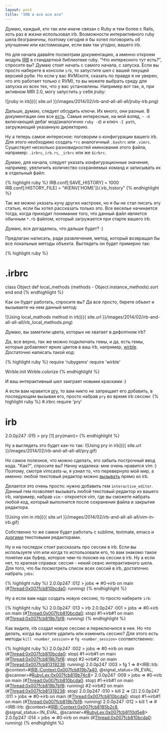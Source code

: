 ```yaml
---
layout: post
title: "IRB и все все все"
---
```


Думаю, каждый, кто так или иначе связан с Ruby и тем более с Rails, хоть раз в жизни использовал irb. Возможности интерактивного ruby шела безграничны, поэтому сегодня я бы хотел поговорить об улучшении или кастомизации, если вам так угодно, вашего irb. 

Но для начала давайте посмотрим документацию, а именно откроем модуль [IRB](http://www.ruby-doc.org/stdlib-2.0/libdoc/irb/rdoc/IRB.html) в стандартной библиотеке ruby.
"Что интересного тут есть?", спросите вы? Думаю стоит начать с самого начала, с запуска. Если вы просто наберете в консоли `irb`, то запустите шел с вашей текущей версией руби. Но  если у вас RVM(хотя, сказать по правде я не уверен, что это работает только с RVM), то вы можете выбрать среду для запуска из всех тех, что у вас установлены. Например вот так, я, при активном MRI 2.0, могу запустить у себя jruby:

![jruby in irb]({{ site.url }}/images/2014/02/irb-and-all-all-all/jruby-irb.png)

Дальше, думаю, следует обсудить ключи. Их много, они разные. В документации они все [есть](http://www.ruby-doc.org/stdlib-2.0/libdoc/irb/rdoc/IRB.html#module-IRB-label-Command+line+options). Самые интересные, на мой взляд, - `-d` включающий дебаг мод(аналогично `ruby -d`) и ключ `-I path`, загружающий указанную директорию.

Ну а теперь самое интересное: поговорим о конфигурации вашего irb. Для этого необходимо создать `*rc` аналогичный `.bashrc` или `.vimrc`. Существует несколько разновидностей именования этого файла, например: `.irbrc`, `irb.rc`, `_irbrc` или же `$irbrc`. 

Думаю, для начала, следует указать конфигурационные значения, например, увеличить количество сохраняемых команд и записывать их в отдельный файл:

{% highlight ruby %}
IRB.conf[:SAVE_HISTORY] = 1000
IRB.conf[:HISTORY_FILE] = "#{ENV['HOME']}/.irb_history"
{% endhighlight %}

Так же можно указать кучу других настроек, но я бы не стал писать эту статью, если бы хотел рассказать только это. Все веселье начинается тогда, когда приходит понимание того, что данный файл является обычным `*.rb` файлом, который загружается при старте вашего irb. 

Думаю, все догадались, что дальше будет? :)

Предлагаю написать, ради развлечения, метод, который возвращал бы все локальные методы объекта. Выглядеть он будет примерно так:

{% highlight ruby %}
# .irbrc
class Object
  def local_methods
    (methods - Object.instance_methods).sort
  end
end
{% endhighlight %}

Как он будет работать, спросите вы? Да все просто, берете объект и вызываете на нем данный метод:

![Using local_mathods method in irb]({{ site.url }}/images/2014/02/irb-and-all-all-all/irb_local_methods.png)

Думаю, вы заметили цвета, которых не хватает в дефолтном irb? 

Да, все верно, так же можно подключать гемы, и да, есть гемы, которые добавляют ярких цветов в ваш irb, например, [wirble](https://github.com/blackwinter/wirble). Достаточно написать такой код: 

{% highlight ruby %}
require 'rubygems'
require 'wirble'

Wirble.init
Wirble.colorize
{% endhighlight %}

И ваш интерактивный шел заиграет новыми красками :)

А если вам нравится [pry](http://pryrepl.org/), то вам никто не запрещает его добавить, в последующем вызывая его, просто набрав `pry` во время irb сессии:
{% highlight ruby %}
#.irbrc
require 'pry'

# irb
2.0.0p247 :015 > pry
[1] pry(main)> 
{% endhighlight %}

Ну а выглядеть это будет как-то так:
![Using pry in irb]({{ site.url }}/images/2014/02/irb-and-all-all-all/pry.gif)

Но самое полезное, что можно сделать, это забыть построчный ввод кода. "Как?", спросите вы? Начну издалека: мне очень нравится vim :) Поэтому, смотря vimcasts-ы, я узнал то, что перевернуло мой мир, а именно: любой текстовый редактор можно [вызывать](http://vimcasts.org/episodes/running-vim-within-irb/) прямо из irb. 

Делается это очень просто: нужно добавить гем `interactive_editor`. Данный гем позволяет вызывать любой текстовый редактор из вашего irb, например, набрав `vim` - откроется vim, где вы сможете набрать любой код, который выполнится после сохранения файла и закрытия редактора. 

![Using vim in irb]({{ site.url }}/images/2014/02/irb-and-all-all-all/vim-in-irb.gif)

Собственно то же самое будет работать с sublime, textmate, emacs и [дургими](https://github.com/jberkel/interactive_editor/blob/master/lib/interactive_editor.rb#L92) текстовыми редакторами. 

Ну и на последок стоит рассказать про сессии в irb. Если вы используете vim или когда то использовали его, то вам знакомо такое понятие как буфер, которое чем-то похоже на сессии в irb. Ну а если нет, то краткая справка: сессия - некий сеанс интерактивного шела. Для того, что бы посмотреть список всех сессий в irb, достаточно набрать `jobs`:

{% highlight ruby %}
2.0.0p247 :012 > jobs
 => #0->irb on main (#<Thread:0x007fcb810bcda0>: running) 
{% endhighlight %}

Ну а если вам надо создать новую сессию, то просто наберите `irb`:

{% highlight ruby %}
2.0.0p247 :013 > irb
2.0.0p247 :001 > jobs
 => #0->irb on main (#<Thread:0x007fcb810bcda0>: stop)
#1->irb#1 on main (#<Thread:0x007fcb819b7bf8>: running) 
{% endhighlight %}

Как видите, irb создал новую сессию и переключился в нее. Но что делать, когда вы хотите удалить или изменить сессию? Для этого есть методы `kill <number_session>` и `fg <number_session>` соответственно:

{% highlight ruby %}
2.0.0p247 :002 > jobs
 => #0->irb on main (#<Thread:0x007fcb810bcda0>: stop)
#1->irb#1 on main (#<Thread:0x007fcb819b7bf8>: stop)
#2->irb#2 on main (#<Thread:0x007fcb81319238>: running) 
2.0.0p247 :003 > fg 1
 => #<IRB::Irb: @context=#<IRB::Context:0x007fcb819b7a40>, @signal_status=:IN_EVAL, @scanner=#<RubyLex:0x007fcb819b74c8>> 
2.0.0p247 :009 > jobs
 => #0->irb on main (#<Thread:0x007fcb810bcda0>: stop)
#1->irb#1 on main (#<Thread:0x007fcb819b7bf8>: running)
#2->irb#2 on main (#<Thread:0x007fcb81319238>: stop) 
2.0.0p247 :010 > kill 2
 => [2] 
2.0.0p247 :011 > jobs
 => #0->irb on main (#<Thread:0x007fcb810bcda0>: stop)
#1->irb#1 on main (#<Thread:0x007fcb819b7bf8>: running) 
2.0.0p247 :012 > kill 1
 => #<IRB::Irb: @context=#<IRB::Context:0x007fcb8185b2c8>, @signal_status=:IN_EVAL, @scanner=#<RubyLex:0x007fcb8110d5e8>> 
2.0.0p247 :014 > jobs
 => #0->irb on main (#<Thread:0x007fcb810bcda0>: running) 
{% endhighlight %}
